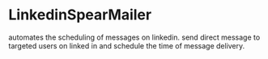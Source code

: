 # LinkedinSpearMailer
automates the scheduling of messages on linkedin. send direct message to targeted users on linked in and schedule the time of message delivery.

